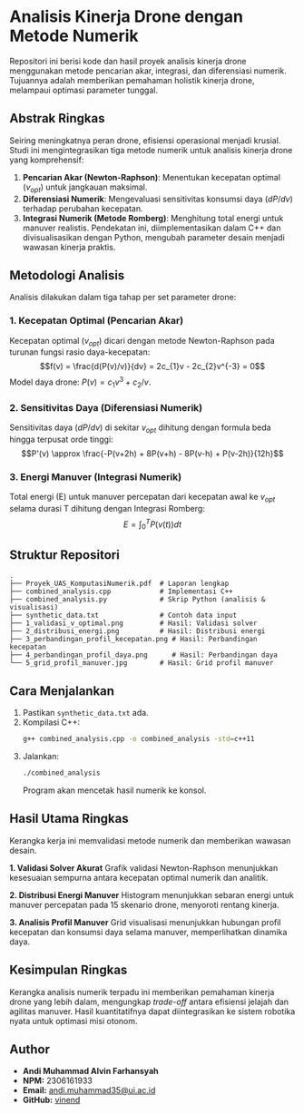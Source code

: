 # Analisis Kinerja Drone dengan Metode Numerik

Repositori ini berisi kode dan hasil proyek analisis kinerja drone menggunakan metode pencarian akar, integrasi, dan diferensiasi numerik. Tujuannya adalah memberikan pemahaman holistik kinerja drone, melampaui optimasi parameter tunggal.

## Abstrak Ringkas

Seiring meningkatnya peran drone, efisiensi operasional menjadi krusial. Studi ini mengintegrasikan tiga metode numerik untuk analisis kinerja drone yang komprehensif:
1.  **Pencarian Akar (Newton-Raphson)**: Menentukan kecepatan optimal ($v_{opt}$) untuk jangkauan maksimal.
2.  **Diferensiasi Numerik**: Mengevaluasi sensitivitas konsumsi daya ($dP/dv$) terhadap perubahan kecepatan.
3.  **Integrasi Numerik (Metode Romberg)**: Menghitung total energi untuk manuver realistis.
Pendekatan ini, diimplementasikan dalam C++ dan divisualisasikan dengan Python, mengubah parameter desain menjadi wawasan kinerja praktis.

## Metodologi Analisis

Analisis dilakukan dalam tiga tahap per set parameter drone:

### 1. Kecepatan Optimal (Pencarian Akar)

Kecepatan optimal ($v_{opt}$) dicari dengan metode Newton-Raphson pada turunan fungsi rasio daya-kecepatan:
$$f(v) = \frac{d(P(v)/v)}{dv} = 2c_{1}v - 2c_{2}v^{-3} = 0$$
Model daya drone: $P(v) = c_{1}v^{3} + c_{2}/v$.

### 2. Sensitivitas Daya (Diferensiasi Numerik)

Sensitivitas daya ($dP/dv$) di sekitar $v_{opt}$ dihitung dengan formula beda hingga terpusat orde tinggi:
$$P'(v) \approx \frac{-P(v+2h) + 8P(v+h) - 8P(v-h) + P(v-2h)}{12h}$$

### 3. Energi Manuver (Integrasi Numerik)

Total energi (E) untuk manuver percepatan dari kecepatan awal ke $v_{opt}$ selama durasi T dihitung dengan Integrasi Romberg:
$$E = \int_{0}^{T} P(v(t)) dt$$

## Struktur Repositori

```
.
├── Proyek_UAS_KomputasiNumerik.pdf  # Laporan lengkap
├── combined_analysis.cpp            # Implementasi C++
├── combined_analysis.py             # Skrip Python (analisis & visualisasi)
├── synthetic_data.txt               # Contoh data input
├── 1_validasi_v_optimal.png         # Hasil: Validasi solver
├── 2_distribusi_energi.png          # Hasil: Distribusi energi
├── 3_perbandingan_profil_kecepatan.png # Hasil: Perbandingan kecepatan
├── 4_perbandingan_profil_daya.png      # Hasil: Perbandingan daya
└── 5_grid_profil_manuver.jpg        # Hasil: Grid profil manuver
```

## Cara Menjalankan
1.  Pastikan `synthetic_data.txt` ada.
2.  Kompilasi C++:
    ```bash
    g++ combined_analysis.cpp -o combined_analysis -std=c++11
    ```
3.  Jalankan:
    ```bash
    ./combined_analysis
    ```
    Program akan mencetak hasil numerik ke konsol.

## Hasil Utama Ringkas

Kerangka kerja ini memvalidasi metode numerik dan memberikan wawasan desain.

**1. Validasi Solver Akurat**
Grafik validasi Newton-Raphson menunjukkan kesesuaian sempurna antara kecepatan optimal numerik dan analitik.

**2. Distribusi Energi Manuver**
Histogram menunjukkan sebaran energi untuk manuver percepatan pada 15 skenario drone, menyoroti rentang kinerja.

**3. Analisis Profil Manuver**
Grid visualisasi menunjukkan hubungan profil kecepatan dan konsumsi daya selama manuver, memperlihatkan dinamika daya.

## Kesimpulan Ringkas

Kerangka analisis numerik terpadu ini memberikan pemahaman kinerja drone yang lebih dalam, mengungkap *trade-off* antara efisiensi jelajah dan agilitas manuver. Hasil kuantitatifnya dapat diintegrasikan ke sistem robotika nyata untuk optimasi misi otonom.

## Author

  - **Andi Muhammad Alvin Farhansyah**
  - **NPM:** 2306161933
  - **Email:** andi.muhammad35@ui.ac.id
  - **GitHub:** [vinend](https://github.com/vinend/ProyekUAS-Komnum)
